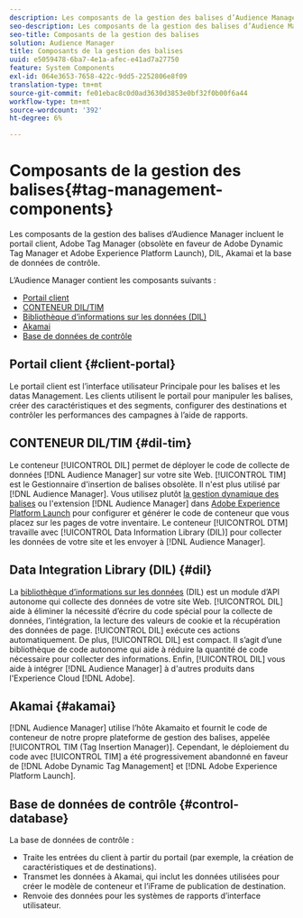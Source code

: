 ```yaml
---
description: Les composants de la gestion des balises d’Audience Manager incluent le portail client, Adobe Tag Manager (obsolète en faveur de Adobe Dynamic Tag Manager et Adobe Experience Platform Launch), DIL, Akamai et la base de données de contrôle.
seo-description: Les composants de la gestion des balises d’Audience Manager incluent le portail client, Adobe Tag Manager (obsolète en faveur de Adobe Dynamic Tag Manager et Adobe Experience Platform Launch), DIL, Akamai et la base de données de contrôle.
seo-title: Composants de la gestion des balises
solution: Audience Manager
title: Composants de la gestion des balises
uuid: e5059478-6ba7-4e1a-afec-e41ad7a27750
feature: System Components
exl-id: 064e3653-7658-422c-9dd5-2252806e8f09
translation-type: tm+mt
source-git-commit: fe01ebac8c0d0ad3630d3853e0bf32f0b00f6a44
workflow-type: tm+mt
source-wordcount: '392'
ht-degree: 6%

---
```


# Composants de la gestion des balises{#tag-management-components}

Les composants de la gestion des balises d’Audience Manager incluent le portail client, Adobe Tag Manager (obsolète en faveur de Adobe Dynamic Tag Manager et Adobe Experience Platform Launch), DIL, Akamai et la base de données de contrôle.

<!-- 

c_comptag.xml

 -->

L’Audience Manager contient les composants suivants :

* [Portail client](../../reference/system-components/components-tag-management.md#client-portal)
* [CONTENEUR DIL/TIM](../../reference/system-components/components-tag-management.md#dil-tim)
* [Bibliothèque d’informations sur les données (DIL)](../../reference/system-components/components-tag-management.md#dil)
* [Akamai](../../reference/system-components/components-tag-management.md#akamai)
* [Base de données de contrôle](../../reference/system-components/components-tag-management.md#control-database)

## Portail client {#client-portal}

Le portail client est l’interface utilisateur Principale pour les balises et les datas Management. Les clients utilisent le portail pour manipuler les balises, créer des caractéristiques et des segments, configurer des destinations et contrôler les performances des campagnes à l’aide de rapports.

## CONTENEUR DIL/TIM {#dil-tim}

Le conteneur [!UICONTROL DIL] permet de déployer le code de collecte de données [!DNL Audience Manager] sur votre site Web. [!UICONTROL TIM] est le Gestionnaire d&#39;insertion de balises obsolète. Il n&#39;est plus utilisé par [!DNL Audience Manager]. Vous utilisez plutôt [la gestion dynamique des balises](https://docs.adobe.com/content/help/fr-FR/dtm/using/dtm-home.html) ou l&#39;extension [!DNL Audience Manager] dans [Adobe Experience Platform Launch](https://experienceleague.adobe.com/docs/launch/using/extensions-ref/adobe-extension/audience-manager/overview.html) pour configurer et générer le code de conteneur que vous placez sur les pages de votre inventaire. Le conteneur [!UICONTROL DTM] travaille avec [!UICONTROL Data Information Library (DIL)] pour collecter les données de votre site et les envoyer à [!DNL Audience Manager].

##  Data Integration Library (DIL) {#dil}

La [bibliothèque d’informations sur les données](../../dil/dil-overview.md) (DIL) est un module d’API autonome qui collecte des données de votre site Web. [!UICONTROL DIL] aide à éliminer la nécessité d’écrire du code spécial pour la collecte de données, l’intégration, la lecture des valeurs de cookie et la récupération des données de page. [!UICONTROL DIL] exécute ces actions automatiquement. De plus, [!UICONTROL DIL] est compact. Il s’agit d’une bibliothèque de code autonome qui aide à réduire la quantité de code nécessaire pour collecter des informations. Enfin, [!UICONTROL DIL] vous aide à intégrer [!DNL Audience Manager] à d&#39;autres produits dans l&#39;Experience Cloud [!DNL Adobe].

## Akamai {#akamai}

[!DNL Audience Manager] utilise l’hôte  [](https://www.akamai.com/us/en/about/) Akamaito et fournit le code de conteneur de notre propre plateforme de gestion des balises, appelée  [!UICONTROL TIM (Tag Insertion Manager)]. Cependant, le déploiement du code avec [!UICONTROL TIM] a été progressivement abandonné en faveur de [!DNL Adobe Dynamic Tag Management] et [!DNL Adobe Experience Platform Launch].

## Base de données de contrôle {#control-database}

La base de données de contrôle :

* Traite les entrées du client à partir du portail (par exemple, la création de caractéristiques et de destinations).
* Transmet les données à Akamai, qui inclut les données utilisées pour créer le modèle de conteneur et l’iFrame de publication de destination.
* Renvoie des données pour les systèmes de rapports d’interface utilisateur.
